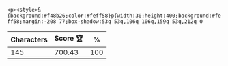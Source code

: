 `<p><style>&{background:#f48b26;color:#feff58}p{width:30;height:400;background:#feff58;margin:-208 77;box-shadow:53q 53q,106q 106q,159q 53q,212q 0`

| Characters | Score 🏆 | %   |
| ---------- | -------- | --- |
| 145        | 700.43   | 100 |
